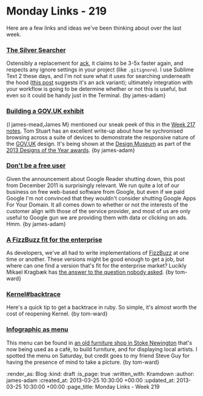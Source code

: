 Monday Links - 219
============

Here are a few links and ideas we've been thinking about over the last week.

### [The Silver Searcher](https://github.com/ggreer/the_silver_searcher)

Ostensibly a replacement for [ack](http://betterthangrep.com/), it claims to be 3-5x faster again, and respects any ignore settings in your project (like `.gitignore`). I use Sublime Text 2 these days, and I'm not sure what it uses for searching underneath the hood ([this post](http://sublimetext.userecho.com/topic/90214-add-ack-search-in-project/) suggests it's an ack variant); ultimately integration with your workflow is going to be determine whether or not this is useful, but even so it could be handy just in the Terminal. {by james-adam}

### [Building a GOV.UK exhibit](http://codon.com/building-a-govuk-exhibit)

{l james-mead,James M} mentioned our sneak peek of this in the [Week 217 notes](/week-217#designs-of-the-year). Tom Stuart has an excellent write-up about how he sychronised browsing across a suite of devices to demonstrate the responsive nature of the [GOV.UK](http://www.gov.uk) design. It's being shown at the [Design Museum](http://designmuseum.org/) as part of the [2013 Designs of the Year awards](http://designmuseum.org/exhibitions/2013/designs-of-the-year-2013). {by james-adam}

### [Don't be a free user](http://blog.pinboard.in/2011/12/don_t_be_a_free_user/)

Given the announcement about Google Reader shutting down, this post from December 2011 is surprisingly relevant. We run quite a lot of our business on free web-based software from Google, but even if we paid Google I'm not convinced that they wouldn't consider shutting Google Apps For Your Domain. It all comes down to whether or not the interests of the customer align with those of the service provider, and most of us are only useful to Google gun we are providing them with data or clicking on ads. Hmm. {by james-adam}

### [A FizzBuzz fit for the enterprise](https://github.com/Mikkeren/FizzBuzzEnterpriseEdition)

As developers, we've all had to write implementations of [FizzBuzz](https://github.com/Mikkeren/FizzBuzzEnterpriseEdition) at one time or another.  These versions might be good enough to get a job, but where can one find a version that's fit for the enterprise market?  Lucikly Mikael Kragbæk has [the answer to the question nobody asked](https://github.com/Mikkeren/FizzBuzzEnterpriseEdition). {by tom-ward}

### [Kernel#backtrace](http://nathaniel.talbott.ws/blog/2013/03/11/backtrace/)

Here's a quick tip to get a backtrace in ruby.  So simple, it's almost worth the cost of reopening Kernel. {by tom-ward}

### [Infographic as menu](http://instagram.com/p/XNmkKjDOLk/)

This menu can be found in [an old furniture shop in Stoke Newington](http://www.meanwhilespace.com/projects/current/stoke-newington-furniture-shop/) that's now being used as a café, to build furniture, and for displaying local artists.  I spotted the menu on Saturday, but credit goes to my friend Steve Guy for having the presence of mind to take a picture.  {by tom-ward}

:render_as: Blog
:kind: draft
:is_page: true
:written_with: Kramdown
:author: james-adam
:created_at: 2013-03-25 10:30:00 +00:00
:updated_at: 2013-03-25 10:30:00 +00:00
:page_title: Monday Links - Week 219
